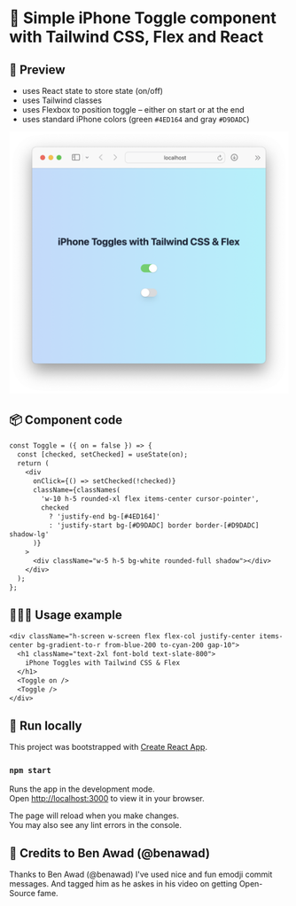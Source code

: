 # 📱 Simple iPhone Toggle component with Tailwind CSS, Flex and React

## 📖 Preview

- uses React state to store state (on/off)
- uses Tailwind classes
- uses Flexbox to position toggle – either on start or at the end
- uses standard iPhone colors (green `#4ED164` and gray `#D9DADC`)

![Usage preview](./iPhone-toggles-with-Tailwind-CSS-and-Flex.png)

## 📦 Component code

```JSX
const Toggle = ({ on = false }) => {
  const [checked, setChecked] = useState(on);
  return (
    <div
      onClick={() => setChecked(!checked)}
      className={classNames(
        'w-10 h-5 rounded-xl flex items-center cursor-pointer',
        checked
          ? 'justify-end bg-[#4ED164]'
          : 'justify-start bg-[#D9DADC] border border-[#D9DADC] shadow-lg'
      )}
    >
      <div className="w-5 h-5 bg-white rounded-full shadow"></div>
    </div>
  );
};
```

## 👨🏼‍💻 Usage example

```JSX
<div className="h-screen w-screen flex flex-col justify-center items-center bg-gradient-to-r from-blue-200 to-cyan-200 gap-10">
  <h1 className="text-2xl font-bold text-slate-800">
    iPhone Toggles with Tailwind CSS & Flex
  </h1>
  <Toggle on />
  <Toggle />
</div>
```

## 🚀 Run locally

This project was bootstrapped with [Create React App](https://github.com/facebook/create-react-app).

### `npm start`

Runs the app in the development mode.\
Open [http://localhost:3000](http://localhost:3000) to view it in your browser.

The page will reload when you make changes.\
You may also see any lint errors in the console.

## 🙏 Credits to Ben Awad (@benawad)

Thanks to Ben Awad (@benawad) I've used nice and fun emodji commit messages. And tagged him as he askes in his video on getting Open-Source fame.
